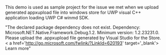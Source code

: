 This demo is used as sample project for the issue we met when we upload generated appxupload file into windows store for UWP visual C++ application loading UWP C# winmd SDK.


"The declared package dependency does not exist. Dependency: Microsoft.NET.Native.Framework.Debug.1.2. Minimum version: 1.2.23231.0. Please upload the .appxupload file generated by Visual Studio for the Store.< a href='http://go.microsoft.com/fwlink/?LinkId=620193' target='_blank'> Learn more"